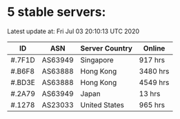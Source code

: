 # 5 stable servers:

Latest update at: Fri Jul 03 20:10:13 UTC 2020

| ID | ASN | Server Country | Online |
| -- | --- | -------------- | ------ |
| #.7F1D | AS63949 | Singapore | 917 hrs |
| #.B6F8 | AS63888 | Hong Kong | 3480 hrs |
| #.BD3E | AS63888 | Hong Kong | 4549 hrs |
| #.2A79 | AS63949 | Japan | 13 hrs |
| #.1278 | AS23033 | United States | 965 hrs |


